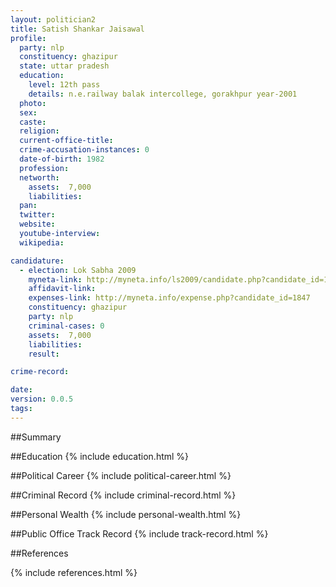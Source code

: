 ```yaml
---
layout: politician2
title: Satish Shankar Jaisawal
profile: 
  party: nlp
  constituency: ghazipur
  state: uttar pradesh
  education: 
    level: 12th pass
    details: n.e.railway balak intercollege, gorakhpur year-2001
  photo: 
  sex: 
  caste: 
  religion: 
  current-office-title: 
  crime-accusation-instances: 0
  date-of-birth: 1982
  profession: 
  networth: 
    assets:  7,000
    liabilities: 
  pan: 
  twitter: 
  website: 
  youtube-interview: 
  wikipedia: 

candidature: 
  - election: Lok Sabha 2009
    myneta-link: http://myneta.info/ls2009/candidate.php?candidate_id=1847
    affidavit-link: 
    expenses-link: http://myneta.info/expense.php?candidate_id=1847
    constituency: ghazipur 
    party: nlp
    criminal-cases: 0
    assets:  7,000
    liabilities: 
    result:  

crime-record: 

date: 
version: 0.0.5
tags: 
---
```

##Summary


##Education
{% include education.html %}


##Political Career
{% include political-career.html %}


##Criminal Record
{% include criminal-record.html %}


##Personal Wealth
{% include personal-wealth.html %}


##Public Office Track Record
{% include track-record.html %}


##References


{% include references.html %}